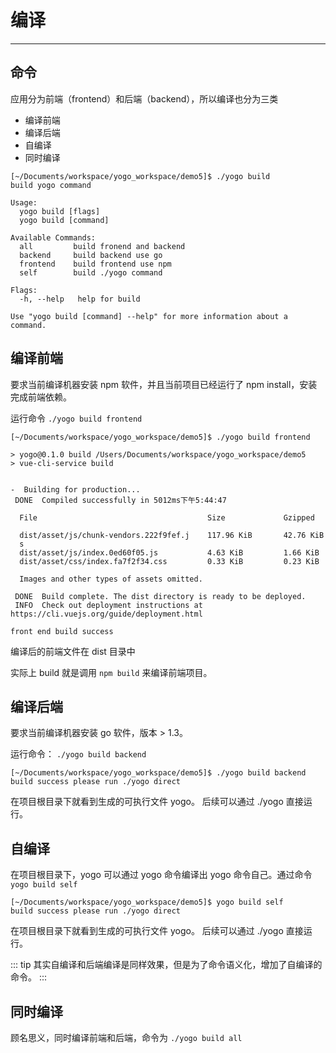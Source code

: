 # 编译

---

## 命令

应用分为前端（frontend）和后端（backend），所以编译也分为三类
- 编译前端
- 编译后端
- 自编译
- 同时编译

```
[~/Documents/workspace/yogo_workspace/demo5]$ ./yogo build
build yogo command

Usage:
  yogo build [flags]
  yogo build [command]

Available Commands:
  all         build fronend and backend
  backend     build backend use go
  frontend    build frontend use npm
  self        build ./yogo command

Flags:
  -h, --help   help for build

Use "yogo build [command] --help" for more information about a command.
```

## 编译前端

要求当前编译机器安装 npm 软件，并且当前项目已经运行了 npm install，安装完成前端依赖。

运行命令 `./yogo build frontend`

```
[~/Documents/workspace/yogo_workspace/demo5]$ ./yogo build frontend

> yogo@0.1.0 build /Users/Documents/workspace/yogo_workspace/demo5
> vue-cli-service build


-  Building for production...
 DONE  Compiled successfully in 5012ms下午5:44:47

  File                                      Size             Gzipped

  dist/asset/js/chunk-vendors.222f9fef.j    117.96 KiB       42.76 KiB
  s
  dist/asset/js/index.0ed60f05.js           4.63 KiB         1.66 KiB
  dist/asset/css/index.fa7f2f34.css         0.33 KiB         0.23 KiB

  Images and other types of assets omitted.

 DONE  Build complete. The dist directory is ready to be deployed.
 INFO  Check out deployment instructions at https://cli.vuejs.org/guide/deployment.html

front end build success
```

编译后的前端文件在 dist 目录中

实际上 build 就是调用 `npm build` 来编译前端项目。


## 编译后端

要求当前编译机器安装 go 软件，版本 > 1.3。

运行命令： `./yogo build backend`

```
[~/Documents/workspace/yogo_workspace/demo5]$ ./yogo build backend
build success please run ./yogo direct
```

在项目根目录下就看到生成的可执行文件 yogo。 后续可以通过 ./yogo 直接运行。

## 自编译

在项目根目录下，yogo 可以通过 yogo 命令编译出 yogo 命令自己。通过命令 `yogo build self`

```
[~/Documents/workspace/yogo_workspace/demo5]$ yogo build self
build success please run ./yogo direct
```

在项目根目录下就看到生成的可执行文件 yogo。 后续可以通过 ./yogo 直接运行。

::: tip
其实自编译和后端编译是同样效果，但是为了命令语义化，增加了自编译的命令。
:::

## 同时编译

顾名思义，同时编译前端和后端，命令为 `./yogo build all`
